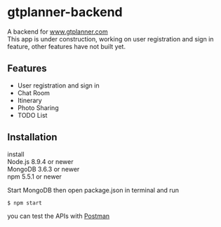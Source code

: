 # gtplanner-backend
A backend for www.gtplanner.com<br>
This app is under construction, working on user registration and sign in feature, other features have not built yet.

## Features
- User registration and sign in
- Chat Room
- Itinerary
- Photo Sharing
- TODO List

## Installation
install<br>
Node.js 8.9.4 or newer<br>
MongoDB 3.6.3 or newer <br>
npm 5.5.1 or newer<br>

Start MongoDB then open package.json in terminal and run

```
$ npm start
```
you can test the APIs with [Postman](https://www.getpostman.com/)

